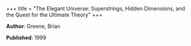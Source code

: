 +++
title = "The Elegant Universe: Superstrings, Hidden Dimensions, and the Quest for the Ultimate Theory"
+++



**Author**: Greene, Brian

**Published**: 1999
